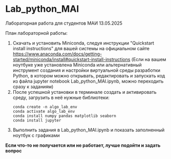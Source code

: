 # Lab_python_MAI

Лабораторная работа для студентов МАИ 13.05.2025

План лабораторной работы:
1) Скачать и установить Miniconda, следуя инструкции "Quickstart install instructions" для вашей системы на официальном сайте https://www.anaconda.com/docs/getting-started/miniconda/install#quickstart-install-instructions
(Если на вашем ноутбуке уже установлена Miniconda или альтернативный инструмент создания и настройки виртуальной среды разработки Python, в котором можно открывать, редактировать и запускать код из файла jupyter notebook Lab_python_MAI.ipynb, можно переходить сразу к заданиям)
2) После успешной установки в терминале создать и активировать среду, загрузить в неё нужные библиотеки:
   ```
   conda create -n algo_lab_env
   conda activate algo_lab_env
   conda install numpy pandas matplotlib seaborn
   conda install jupyter
   ```
3) Выполнить задания в Lab_python_MAI.ipynb и показать заполненный ноутбук с графиками
   
**Если что-то не получается или не работает, лучше подойти и задать вопрос**
